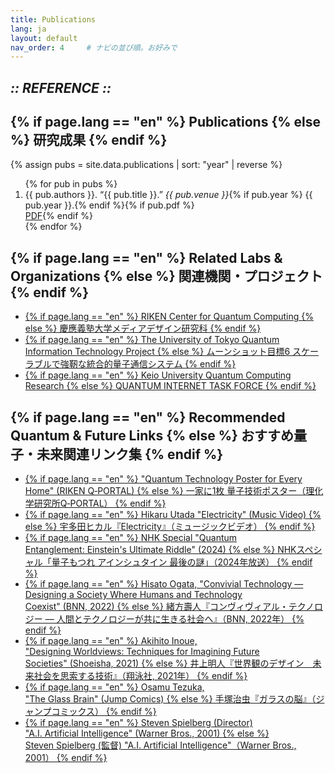 ```yaml
---
title: Publications 
lang: ja
layout: default
nav_order: 4     # ナビの並び順。お好みで
---
```


<section class="hero" data-reveal>
  <h1 class="chapter glitch" data-shadow="Chapter IV :: LINKS ::">
    <em>:: REFERENCE ::</em>
  </h1>
</section>

<section class="publications" data-reveal>
  <h2 class="chapter" data-shadow="Publications">
    <span>
      {% if page.lang == "en" %}
        Publications
      {% else %}
        研究成果
      {% endif %}
    </span>
  </h2>

  {% assign pubs = site.data.publications | sort: "year" | reverse %}
  <ol class="pub-list">
  {% for pub in pubs %}
    <li>
      {{ pub.authors }}.  
      “{{ pub.title }}.” <em>{{ pub.venue }}</em>{% if pub.year %} {{ pub.year }}.{% endif %}{% if pub.pdf %}
      <br/><a href="{{ pub.pdf | relative_url }}" target="_blank">PDF</a>{% endif %}
    </li>
  {% endfor %}
  </ol>
</section>

<section class="related-orgs" data-reveal>
  <h2 class="chapter" data-shadow="Related Labs & Organizations">
    <span>
      {% if page.lang == "en" %}
        Related Labs & Organizations
      {% else %}
        関連機関・プロジェクト
      {% endif %}
    </span>
  </h2>
  <ul class="org-list">
    <li><a href="https://www.kmd.keio.ac.jp/" target="_blank">
      {% if page.lang == "en" %}
        RIKEN Center for Quantum Computing
      {% else %}
        慶應義塾大学メディアデザイン研究科
      {% endif %}
    </a></li>
    <li><a href="https://www.jst.go.jp/moonshot/program/goal6/6C_nagayama.html" target="_blank">
      {% if page.lang == "en" %}
        The University of Tokyo Quantum Information Technology Project
      {% else %}
        ムーンショット目標6 スケーラブルで強靭な統合的量子通信システム
      {% endif %}
    </a></li>
    <li><a href="https://qitf.org/" target="_blank">
      {% if page.lang == "en" %}
        Keio University Quantum Computing Research
      {% else %}
        QUANTUM INTERNET TASK FORCE
      {% endif %}
    </a></li>
    <!-- 必要に応じて追加 -->
  </ul>
</section>

<section class="recommended-links" data-reveal>
  <h2 class="chapter" data-shadow="Recommended Quantum & Future Links">
    <span>
      {% if page.lang == "en" %}
        Recommended Quantum & Future Links
      {% else %}
        おすすめ量子・未来関連リンク集
      {% endif %}
    </span>
  </h2>
<ul class="link-list">
  <li>
    <a href="https://q-portal.riken.jp/poster-quantum/" target="_blank">
      {% if page.lang == "en" %}
        "Quantum Technology Poster for Every Home" (RIKEN Q‑PORTAL)
      {% else %}
        一家に1枚 量子技術ポスター（理化学研究所Q‑PORTAL）
      {% endif %}
    </a>
  </li>
  <li>
    <a href="https://youtu.be/9Ef8ZId58WY?si=vsv0n-jMd4pRGDGW" target="_blank">
      {% if page.lang == "en" %}
        Hikaru Utada "Electricity" (Music Video)
      {% else %}
        宇多田ヒカル『Electricity』（ミュージックビデオ）
      {% endif %}
    </a>
  </li>
  <li>
    <a href="https://www.nhk.jp/p/special/ts/2NY2QQLPM3/episode/te/BX6PWY3N59/" target="_blank">
      {% if page.lang == "en" %}
        NHK Special "Quantum Entanglement: Einstein's Ultimate Riddle" (2024)
      {% else %}
        NHKスペシャル「量子もつれ アインシュタイン 最後の謎」（2024年放送）
      {% endif %}
    </a>
  </li>
  <li>
    <a href="https://bnn.co.jp/products/9784802511964" target="_blank">
      {% if page.lang == "en" %}
        Hisato Ogata, "Convivial Technology — Designing a Society Where Humans and Technology Coexist" (BNN, 2022)
      {% else %}
        緒方壽人『コンヴィヴィアル・テクノロジー — 人間とテクノロジーが共に生きる社会へ』（BNN, 2022年）
      {% endif %}
    </a>
  </li>
  <li>
    <a href="https://book.cm-marketing.jp/books/9784295410065/" target="_blank">
      {% if page.lang == "en" %}
        Akihito Inoue, "Designing Worldviews: Techniques for Imagining Future Societies" (Shoeisha, 2021)
      {% else %}
        井上明人『世界観のデザイン　未来社会を思索する技術』（翔泳社, 2021年）
      {% endif %}
    </a>
  </li>
  <li>
    <a href="https://www.amazon.co.jp/dp/4088727754" target="_blank">
      {% if page.lang == "en" %}
        Osamu Tezuka, "The Glass Brain" (Jump Comics)
      {% else %}
        手塚治虫『ガラスの脳』（ジャンプコミックス）
      {% endif %}
    </a>
  </li>
  <li>
    <a href="https://www.imdb.com/title/tt0212720/" target="_blank">
      {% if page.lang == "en" %}
        Steven Spielberg (Director) "A.I. Artificial Intelligence" (Warner Bros., 2001)
      {% else %}
        Steven Spielberg (監督) "A.I. Artificial Intelligence"（Warner Bros., 2001）
      {% endif %}
    </a>
  </li>
</ul>
</section>